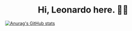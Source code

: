 <h1 align='center'>Hi, Leonardo here. 👨‍💻</h1>

[![Anurag's GitHub stats](https://github-readme-stats.vercel.app/api?username=leonardogagliano&show_icons=true&theme=prussian)](https://github.com/anuraghazra/github-readme-stats)
